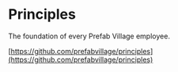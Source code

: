 # Principles

The foundation of every Prefab Village employee.

[https://github.com/prefabvillage/principles](https://github.com/prefabvillage/principles)
